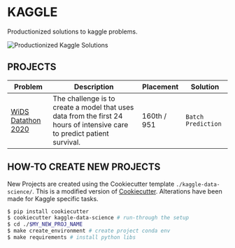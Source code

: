 # KAGGLE

Productionized solutions to kaggle problems.

![Productionized Kaggle Solutions](https://media-exp1.licdn.com/dms/image/C5612AQGmGpr38YdJLQ/article-cover_image-shrink_600_2000/0?e=1588204800&v=beta&t=f_881YG8S12TbuMdEHuXpuxAyCLrtaVJxgLxY06aImU)

## PROJECTS

| __Problem__ | __Description__ | __Placement__ | __Solution__ |
| --- | --- | --- | --- |
| [WiDS Datathon 2020](./wids_datathon_2020/) | The challenge is to create a model that uses data from the first 24 hours of intensive care to predict patient survival. | 160th / 951 | `Batch Prediction` |

## HOW-TO CREATE NEW PROJECTS

New Projects are created using the Cookiecutter template `./kaggle-data-science/`.
This is a modified version of [Cookiecutter](https://github.com/drivendata/cookiecutter-data-science).
Alterations have been made for Kaggle specific tasks.

```sh
$ pip install cookiecutter
$ cookiecutter kaggle-data-science # run-through the setup
$ cd ./$MY_NEW_PROJ_NAME
$ make create_environment # create project conda env
$ make requirements # install python libs
```
